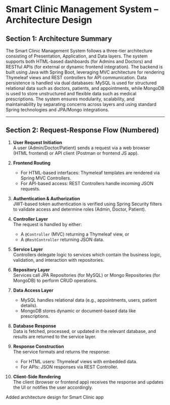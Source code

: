 # Smart Clinic Management System – Architecture Design

## Section 1: Architecture Summary

The Smart Clinic Management System follows a three-tier architecture consisting of Presentation, Application, and Data layers. The system supports both HTML-based dashboards (for Admins and Doctors) and RESTful APIs (for external or dynamic frontend integration). The backend is built using Java with Spring Boot, leveraging MVC architecture for rendering Thymeleaf views and REST controllers for API communication. Data persistence is handled via dual databases: MySQL is used for structured relational data such as doctors, patients, and appointments, while MongoDB is used to store unstructured and flexible data such as medical prescriptions. The system ensures modularity, scalability, and maintainability by separating concerns across layers and using standard Spring technologies and JPA/Mongo integrations.

---

## Section 2: Request-Response Flow (Numbered)

1. **User Request Initiation**  
   A user (Admin/Doctor/Patient) sends a request via a web browser (HTML frontend) or API client (Postman or frontend JS app).

2. **Frontend Routing**  
   - For HTML-based interfaces: Thymeleaf templates are rendered via Spring MVC Controllers.
   - For API-based access: REST Controllers handle incoming JSON requests.

3. **Authentication & Authorization**  
   JWT-based token authentication is verified using Spring Security filters to validate access and determine roles (Admin, Doctor, Patient).

4. **Controller Layer**  
   The request is handled by either:
   - A `@Controller` (MVC) returning a Thymeleaf view, or
   - A `@RestController` returning JSON data.

5. **Service Layer**  
   Controllers delegate logic to services which contain the business logic, validation, and interaction with repositories.

6. **Repository Layer**  
   Services call JPA Repositories (for MySQL) or Mongo Repositories (for MongoDB) to perform CRUD operations.

7. **Data Access Layer**  
   - MySQL handles relational data (e.g., appointments, users, patient details).
   - MongoDB stores dynamic or document-based data like prescriptions.

8. **Database Response**  
   Data is fetched, processed, or updated in the relevant database, and results are returned to the service layer.

9. **Response Construction**  
   The service formats and returns the response:
   - For HTML users: Thymeleaf views with embedded data.
   - For APIs: JSON responses via REST Controller.

10. **Client-Side Rendering**  
   The client (browser or frontend app) receives the response and updates the UI or notifies the user accordingly.






Added architecture design for Smart Clinic app

